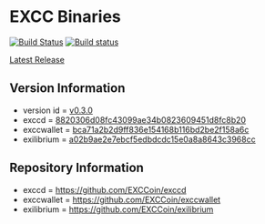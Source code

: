 # EXCC Binaries

[![Build Status](https://travis-ci.org/EXCCoin/excc-binaries.svg)](https://travis-ci.org/EXCCoin/excc-binaries)
[![Build status](https://ci.appveyor.com/api/projects/status/93lalcujiecqcy6m?svg=true)](https://ci.appveyor.com/project/harzo/excc-binaries)

[Latest Release](https://github.com/EXCCoin/excc-binaries/releases/latest)

## Version Information

- version id = [v0.3.0](https://github.com/EXCCoin/excc-binaries/releases/tag/v0.3.0)
- exccd = [8820306d08fc43099ae34b0823609451d8fc8b20](https://github.com/EXCCoin/exccd/commit/8820306d08fc43099ae34b0823609451d8fc8b20)
- exccwallet = [bca71a2b2d9ff836e154168b116bd2be2f158a6c](https://github.com/EXCCoin/exccwallet/commit/bca71a2b2d9ff836e154168b116bd2be2f158a6c)
- exilibrium = [a02b9ae2e7ebcf5edbdcdc15e0a8a8643c3968cc](https://github.com/EXCCoin/exilibrium/commit/a02b9ae2e7ebcf5edbdcdc15e0a8a8643c3968cc)

## Repository Information

- exccd = https://github.com/EXCCoin/exccd
- exccwallet = https://github.com/EXCCoin/exccwallet
- exilibrium = https://github.com/EXCCoin/exilibrium

